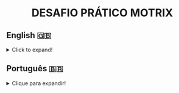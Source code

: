 <h1 align="center">DESAFIO PRÁTICO MOTRIX</h1>

## English 🇬🇧
<details>
  <summary>Click to expand!</summary>
  
## Description 📝
This project is a content management system that allows users to visualize, create, edit and delete text contents.

## Technologies and Tools 🔧
<img src="https://img.shields.io/badge/eslint-3A33D1?style=for-the-badge&logo=eslint&logoColor=white" alt="eslint-logo" />
<img src="https://img.shields.io/badge/Docker-2CA5E0?style=for-the-badge&logo=docker&logoColor=white" alt="docker-logo" />
<img src="https://img.shields.io/badge/JavaScript-323330?style=for-the-badge&logo=javascript&logoColor=F7DF1E" alt="javascript-logo" />
<img src="https://img.shields.io/badge/TypeScript-007ACC?style=for-the-badge&logo=typescript&logoColor=white" alt="typescript-logo" />
<img src="https://img.shields.io/badge/Node.js-339933?style=for-the-badge&logo=nodedotjs&logoColor=white" alt="nodejs-logo" />
<img src="https://img.shields.io/badge/Express.js-000000?style=for-the-badge&logo=express&logoColor=white" alt="express-logo" />
<img src="https://img.shields.io/badge/MySQL-005C84?style=for-the-badge&logo=mysql&logoColor=white" alt="mysql-logo" />
<img src="https://img.shields.io/badge/Sequelize-52B0E7?style=for-the-badge&logo=Sequelize&logoColor=white" alt="sequelize-logo" />
<img src="https://img.shields.io/badge/npm-CB3837?style=for-the-badge&logo=npm&logoColor=white" alt="npm-logo" />
<img src="https://img.shields.io/badge/JWT-000000?style=for-the-badge&logo=JSON%20web%20tokens&logoColor=white" alt="jwt-logo" />
<img src="https://img.shields.io/badge/Postman-FF6C37?style=for-the-badge&logo=Postman&logoColor=white" alt="postman-logo" />
<img src="https://img.shields.io/badge/React-20232A?style=for-the-badge&logo=react&logoColor=61DAFB" alt="react-logo" />
<img src="https://img.shields.io/badge/React_Router-CA4245?style=for-the-badge&logo=react-router&logoColor=white" alt="react-router-logo" />
<img src="https://img.shields.io/badge/CSS3-1572B6?style=for-the-badge&logo=css3&logoColor=white" alt="css-logo" />

This project was developed through containers and container orchestration using **Docker** and **docker-compose** yml files. Three services were created, one for the **database**, one for **Back-end** and lastly the **Front-end**.   
The programming language used was **JavaScript**, with the superset **TypeScript** to strengthen good practices and clean code.
To develop the Back-end portion of this project, **Node.js** was used with the **Express.js** to create a RESTful API, connected through the **Sequelize** ORM with a **MySQL** instance.   
To add a security layer to this application, the **npm** libraries **jsonwebtoken** and **bcryptjs** were used to ascertain user authorization for harsher CRUD operations as **update** and **delete**, and to encrypt users' passwords into the database.   
Also, to assure the proper functionality of the API, integration tests using **Mocha**, **Chai** and **Sinon** were created.   
The API's documentation was created and published using **Postman** and can be found [here](https://documenter.getpostman.com/view/22527487/2s8YRiKtQv).   

The connection between Back-end and Front-end parts of the application was made using **Axios**. The Front-end part of the project was developed using **React** and styled with **CSS3**. The **React Router** library was used to enable routing in this Single Page Application and **React's** native **Context API** and **Hooks** composed the application's state management.

## Installation 📋
Before proceding to the installation, please make sure you have Docker, Docker-compose and Node.js installed on your machine.

1. Clone the repository and access the created directory:
```
git clone 
cd ep-motrix
```

2. Use the following script command to build & start the application:
```
npm run compose:up
```

3. Access via browser the Front-end part of this application using the url:
```
http://localhost:3000/
```
4. **If you wish to test the API using its integration tests:**

5. Use the following script command to access the back-end container:
```
npm run enter:backend
```
6. Run the test command:
```
npm test
```

## Comments 💬
This project was very enjoyable to develop and I learned a lot about containerization and container orchestration through docker-compose. The creation of a **development docker-compose file** allowed me to maintain the containers up during development and problem-solve as needed, for I had always script monitoring using volumes and development tools such as **nodemon** and **ts-node**.   
I also took this as an opportunity to learn a new tool, **Axios**, to make the Back-end and Front-end connection using my own API, and to get better at project setup, using **airbnb eslint** to monitor a fluid code development.   
For the future of this project, I wish to implement a new feature, an editing tool to fully implement **wysiwyg** and to create a testing coverage using **Cypress**.   
Overall, I am happy with this project's development and the result I got. Hope you all enjoy!

</details>

## Português 🇧🇷
<details>
  <summary>Clique para expandir!</summary>
  
## Descrição 📝
Este projeto é um sistema de gerenciamento de conteúdo que permite aos usuários visualizar, criar, editar e excluir conteúdos de texto.

## Tecnologias e Ferramentas 🔧
<img src="https://img.shields.io/badge/eslint-3A33D1?style=for-the-badge&logo=eslint&logoColor=white" alt="eslint-logo" />
<img src="https://img.shields.io/badge/Docker-2CA5E0?style=for-the-badge&logo=docker&logoColor=white" alt="docker-logo" />
<img src="https://img.shields.io/badge/JavaScript-323330?style=for-the-badge&logo=javascript&logoColor=F7DF1E" alt="javascript-logo" />
<img src="https://img.shields.io/badge/TypeScript-007ACC?style=for-the-badge&logo=typescript&logoColor=white" alt="typescript-logo" />
<img src="https://img.shields.io/badge/Node.js-339933?style=for-the-badge&logo=nodedotjs&logoColor=white" alt="nodejs-logo" />
<img src="https://img.shields.io/badge/Express.js-000000?style=for-the-badge&logo=express&logoColor=white" alt="express-logo" />
<img src="https://img.shields.io/badge/MySQL-005C84?style=for-the-badge&logo=mysql&logoColor=white" alt="mysql-logo" />
<img src="https://img.shields.io/badge/Sequelize-52B0E7?style=for-the-badge&logo=Sequelize&logoColor=white" alt="sequelize-logo" />
<img src="https://img.shields.io/badge/npm-CB3837?style=for-the-badge&logo=npm&logoColor=white" alt="npm-logo" />
<img src="https://img.shields.io/badge/JWT-000000?style=for-the-badge&logo=JSON%20web%20tokens&logoColor=white" alt="jwt-logo" />
<img src="https://img.shields.io/badge/Postman-FF6C37?style=for-the-badge&logo=Postman&logoColor=white" alt="postman-logo" />
<img src="https://img.shields.io/badge/React-20232A?style=for-the-badge&logo=react&logoColor=61DAFB" alt="react-logo" />
<img src="https://img.shields.io/badge/React_Router-CA4245?style=for-the-badge&logo=react-router&logoColor=white" alt="react-router-logo" />
<img src="https://img.shields.io/badge/CSS3-1572B6?style=for-the-badge&logo=css3&logoColor=white" alt="css-logo" />

Este projeto foi desenvolvido por meio de contêineres e orquestração de contêineres usando0 **Docker** e arquivos yml **docker-compose**. Foram criados três serviços, um para o **banco de dados**, um para o **Back-end** e por último o **Front-end**.   
A linguagem de programação utilizada foi o **JavaScript**, com o superset **TypeScript** para fortalecer as boas práticas e código limpo.   
Para desenvolver a parte de Back-end deste projeto, **Node.js** foi usado com o **Express.js** para criar uma API RESTful, conectada por meio da ORM **Sequelize** com uma instância do **MySQL**.   
Para adicionar uma camada de segurança a esta aplicação, as bibliotecas **npm** **jsonwebtoken** e **bcryptjs** foram usadas para verificar a autorização do usuário para operações CRUD mais rigorosas como **atualizar** e **excluir**, e para criptografar as senhas do usuários no banco de dados.   
Além disso, para garantir o bom funcionamento da API, foram criados testes de integração usando **Mocha**, **Chai** e **Sinon**.   
A documentação da API foi criada e publicada usando o **Postman** e pode ser encontrada [aqui]([link](https://documenter.getpostman.com/view/22527487/2s8YRiKtQv)).   

A conexão entre as partes Back-end e Front-end da aplicação foi feita usando o **Axios**. A parte Front-end do projeto foi desenvolvida usando **React** e estilizada com **CSS3**. A biblioteca **React Router** foi usada para habilitar o roteamento nesta Single Page Application e o **Context API**, nativo do **React**, e os **Hooks** compuseram o gerenciamento de estado do aplicativo.

## Instalação 📋
Antes de iniciar a instalação, por favor se assegure que possui instalados Docker, Docker-compose e Node.js em sua máquina.
1. Clone o repositório e acesse o diretório criado:
```
git clone
cd ep-motrix
```

2. Use o seguinte comando de script para construir e iniciar o aplicativo:
```
npm run compose:up
```

3. Acesse via navegador a parte Front-end deste aplicativo usando a url:
```
http://localhost:3000/
```
4. **Se você deseja testar a API usando seus testes de integração:**

5. Use o seguinte comando de script para acessar o contêiner de back-end:
```
npm run enter:backend
```

6. Execute o comando de teste:
```
npm test
```

## Comentários 💬
Este projeto foi muito agradável de desenvolver e aprendi muito sobre conteinerização e orquestração de contêineres através do docker-compose. A criação de um **arquivo de composição docker de desenvolvimento** me permitiu manter os contêineres ativos durante o desenvolvimento e solucionar problemas conforme necessário, pois sempre tive monitoramento de scripts usando volumes e ferramentas de desenvolvimento como **nodemon** e **ts-node**.   
Também aproveitei isso como uma oportunidade para aprender uma nova ferramenta, **Axios**, para fazer a conexão Back-end e Front-end usando minha própria API e também melhorar a configuração do projeto, usando o **airbnb eslint** para monitorar um desenvolvimento fluido de código.   
Para o futuro deste projeto, desejo implementar um novo recurso, uma ferramenta de edição para implementar totalmente o **wysiwyg** e criar uma cobertura de testes usando o **Cypress**.   
No geral, estou feliz com o desenvolvimento deste projeto e com o resultado que obtive. Espero que gostem!

</details>
